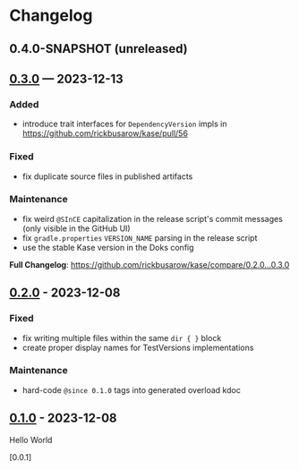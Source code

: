 # Changelog

## 0.4.0-SNAPSHOT (unreleased)

## [0.3.0] — 2023-12-13

### Added

- introduce trait interfaces for `DependencyVersion` impls in https://github.com/rickbusarow/kase/pull/56

### Fixed

- fix duplicate source files in published artifacts

### Maintenance

- fix weird `@SInCE` capitalization in the release script's commit messages (only visible in the GitHub UI)
- fix `gradle.properties` `VERSION_NAME` parsing in the release script
- use the stable Kase version in the Doks config

**Full Changelog**: https://github.com/rickbusarow/kase/compare/0.2.0...0.3.0

## [0.2.0] - 2023-12-08

### Fixed

- fix writing multiple files within the same `dir { }` block
- create proper display names for TestVersions implementations

### Maintenance

- hard-code `@since 0.1.0` tags into generated overload kdoc

## [0.1.0] - 2023-12-08

Hello World

[0.0.1]

[0.1.0]: https://github.com/rickbusarow/kase/releases/tag/0.1.0
[0.2.0]: https://github.com/rickbusarow/kase/releases/tag/0.2.0
[0.3.0]: https://github.com/rickbusarow/kase/releases/tag/0.3.0
